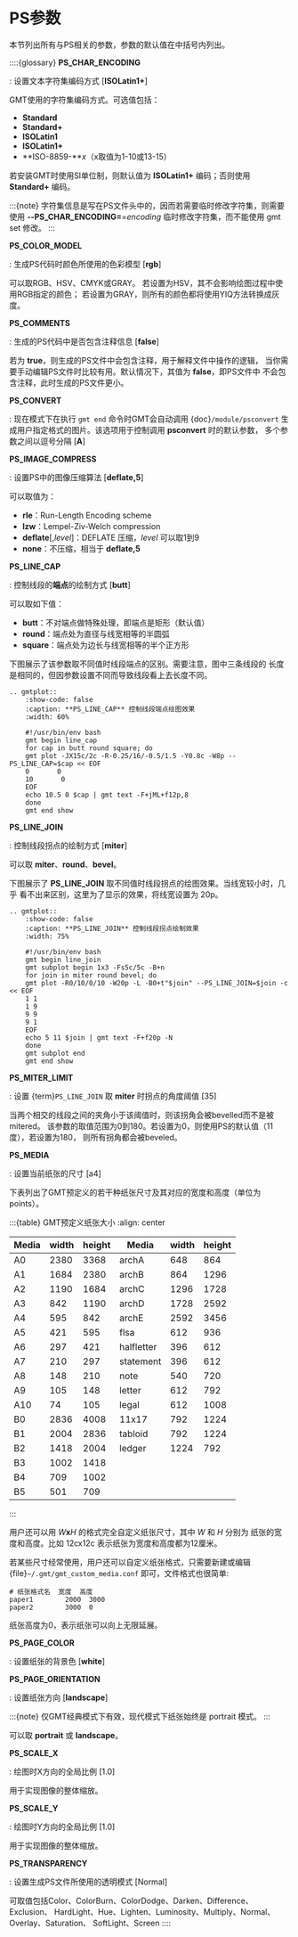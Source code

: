 # PS参数

本节列出所有与PS相关的参数，参数的默认值在中括号内列出。

::::{glossary}
**PS_CHAR_ENCODING**

: 设置文本字符集编码方式 \[**ISOLatin1+**\]

  GMT使用的字符集编码方式。可选值包括：

  - **Standard**
  - **Standard+**
  - **ISOLatin1**
  - **ISOLatin1+**
  - **ISO-8859-***x*（x取值为1-10或13-15）

  若安装GMT时使用SI单位制，则默认值为 **ISOLatin1+** 编码；否则使用 **Standard+** 编码。

  :::{note}
  字符集信息是写在PS文件头中的，因而若需要临时修改字符集，则需要使用
  **--PS_CHAR_ENCODING=**=*encoding* 临时修改字符集，而不能使用
  gmt set 修改。
  :::

**PS_COLOR_MODEL**

: 生成PS代码时颜色所使用的色彩模型 \[**rgb**\]

  可以取RGB、HSV、CMYK或GRAY。
  若设置为HSV，其不会影响绘图过程中使用RGB指定的颜色；
  若设置为GRAY，则所有的颜色都将使用YIQ方法转换成灰度。

**PS_COMMENTS**

: 生成的PS代码中是否包含注释信息 \[**false**\]

  若为 **true**，则生成的PS文件中会包含注释，用于解释文件中操作的逻辑，
  当你需要手动编辑PS文件时比较有用。默认情况下，其值为 **false**，即PS文件中
  不会包含注释，此时生成的PS文件更小。

**PS_CONVERT**

: 现在模式下在执行 `gmt end` 命令时GMT会自动调用 {doc}`/module/psconvert`
  生成用户指定格式的图片。该选项用于控制调用 **psconvert** 时的默认参数，
  多个参数之间以逗号分隔 \[**A**\]

**PS_IMAGE_COMPRESS**

: 设置PS中的图像压缩算法 \[**deflate,5**\]

  可以取值为：

  - **rle**：Run-Length Encoding scheme
  - **lzw**：Lempel-Ziv-Welch compression
  - **deflate**\[,*level*\]：DEFLATE 压缩，*level* 可以取1到9
  - **none**：不压缩，相当于 **deflate,5**

**PS_LINE_CAP**

: 控制线段的**端点**的绘制方式 \[**butt**\]

  可以取如下值：

  - **butt**：不对端点做特殊处理，即端点是矩形（默认值）
  - **round**：端点处为直径与线宽相等的半圆弧
  - **square**：端点处为边长与线宽相等的半个正方形

  下图展示了该参数取不同值时线段端点的区别。需要注意，图中三条线段的
  长度是相同的，但因参数设置不同而导致线段看上去长度不同。

  ```{eval-rst}
  .. gmtplot::
      :show-code: false
      :caption: **PS_LINE_CAP** 控制线段端点绘图效果
      :width: 60%

      #!/usr/bin/env bash
      gmt begin line_cap
      for cap in butt round square; do
      gmt plot -JX15c/2c -R-0.25/16/-0.5/1.5 -Y0.8c -W8p --PS_LINE_CAP=$cap << EOF
      0       0
      10       0
      EOF
      echo 10.5 0 $cap | gmt text -F+jML+f12p,8
      done
      gmt end show
  ```

**PS_LINE_JOIN**

: 控制线段拐点的绘制方式 \[**miter**\]

  可以取 **miter**、**round**、**bevel**。

  下图展示了 **PS_LINE_JOIN** 取不同值时线段拐点的绘图效果。当线宽较小时，几乎
  看不出来区别，这里为了显示的效果，将线宽设置为 20p。

  ```{eval-rst}
  .. gmtplot::
      :show-code: false
      :caption: **PS_LINE_JOIN** 控制线段拐点绘制效果
      :width: 75%

      #!/usr/bin/env bash
      gmt begin line_join
      gmt subplot begin 1x3 -Fs5c/5c -B+n
      for join in miter round bevel; do
      gmt plot -R0/10/0/10 -W20p -L -B0+t"$join" --PS_LINE_JOIN=$join -c << EOF
      1 1
      1 9
      9 9
      9 1
      EOF
      echo 5 11 $join | gmt text -F+f20p -N
      done
      gmt subplot end
      gmt end show
  ```

**PS_MITER_LIMIT**

: 设置 {term}`PS_LINE_JOIN` 取 **miter** 时拐点的角度阈值 \[35\]

  当两个相交的线段之间的夹角小于该阈值时，则该拐角会被bevelled而不是被mitered。
  该参数的取值范围为0到180。若设置为0，则使用PS的默认值（11度），若设置为180，
  则所有拐角都会被beveled。

**PS_MEDIA**

: 设置当前纸张的尺寸 \[a4\]

  下表列出了GMT预定义的若干种纸张尺寸及其对应的宽度和高度（单位为points）。

  :::{table} GMT预定义纸张大小
  :align: center

  | Media | width | height | Media      | width | height |
  | ----- | ----- | ------ | ---------- | ----- | ------ |
  | A0    | 2380  | 3368   | archA      | 648   | 864    |
  | A1    | 1684  | 2380   | archB      | 864   | 1296   |
  | A2    | 1190  | 1684   | archC      | 1296  | 1728   |
  | A3    | 842   | 1190   | archD      | 1728  | 2592   |
  | A4    | 595   | 842    | archE      | 2592  | 3456   |
  | A5    | 421   | 595    | flsa       | 612   | 936    |
  | A6    | 297   | 421    | halfletter | 396   | 612    |
  | A7    | 210   | 297    | statement  | 396   | 612    |
  | A8    | 148   | 210    | note       | 540   | 720    |
  | A9    | 105   | 148    | letter     | 612   | 792    |
  | A10   | 74    | 105    | legal      | 612   | 1008   |
  | B0    | 2836  | 4008   | 11x17      | 792   | 1224   |
  | B1    | 2004  | 2836   | tabloid    | 792   | 1224   |
  | B2    | 1418  | 2004   | ledger     | 1224  | 792    |
  | B3    | 1002  | 1418   |            |       |        |
  | B4    | 709   | 1002   |            |       |        |
  | B5    | 501   | 709    |            |       |        |
  :::

  用户还可以用 *W***x***H* 的格式完全自定义纸张尺寸，其中 *W* 和 *H* 分别为
  纸张的宽度和高度。比如 12cx12c 表示纸张为宽度和高度都为12厘米。

  若某些尺寸经常使用，用户还可以自定义纸张格式，只需要新建或编辑
  {file}`~/.gmt/gmt_custom_media.conf` 即可，文件格式也很简单:

  ```
  # 纸张格式名  宽度  高度
  paper1        2000  3000
  paper2        3000  0
  ```

  纸张高度为0，表示纸张可以向上无限延展。

**PS_PAGE_COLOR**

: 设置纸张的背景色 \[**white**\]

**PS_PAGE_ORIENTATION**

: 设置纸张方向 \[**landscape**\]

  :::{note}
  仅GMT经典模式下有效，现代模式下纸张始终是 portrait 模式。
  :::

  可以取 **portrait** 或 **landscape**。

**PS_SCALE_X**

: 绘图时X方向的全局比例 \[1.0\]

  用于实现图像的整体缩放。

**PS_SCALE_Y**

: 绘图时Y方向的全局比例 \[1.0\]

  用于实现图像的整体缩放。

**PS_TRANSPARENCY**

: 设置生成PS文件所使用的透明模式 \[Normal\]

  可取值包括Color、ColorBurn、ColorDodge、Darken、Difference、Exclusion、
  HardLight、Hue、Lighten、Luminosity、Multiply、Normal、Overlay、Saturation、
  SoftLight、Screen
::::
